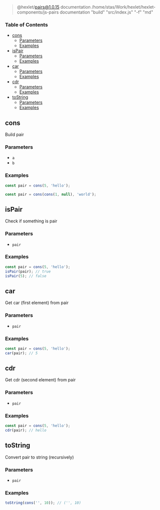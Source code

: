 
> @hexlet/pairs@1.0.15 documentation /home/stas/Work/hexlet/hexlet-components/js-pairs
> documentation "build" "src/index.js" "-f" "md"

<!-- Generated by documentation.js. Update this documentation by updating the source code. -->

### Table of Contents

-   [cons][1]
    -   [Parameters][2]
    -   [Examples][3]
-   [isPair][4]
    -   [Parameters][5]
    -   [Examples][6]
-   [car][7]
    -   [Parameters][8]
    -   [Examples][9]
-   [cdr][10]
    -   [Parameters][11]
    -   [Examples][12]
-   [toString][13]
    -   [Parameters][14]
    -   [Examples][15]

## cons

Build pair

### Parameters

-   `a`  
-   `b`  

### Examples

```javascript
const pair = cons(5, 'hello');
```

```javascript
const pair = cons(cons(1, null), 'world');
```

## isPair

Check if something is pair

### Parameters

-   `pair`  

### Examples

```javascript
const pair = cons(5, 'hello');
isPair(pair); // true
isPair(5); // false
```

## car

Get car (first element) from pair

### Parameters

-   `pair`  

### Examples

```javascript
const pair = cons(5, 'hello');
car(pair); // 5
```

## cdr

Get cdr (second element) from pair

### Parameters

-   `pair`  

### Examples

```javascript
const pair = cons(5, 'hello');
cdr(pair); // hello
```

## toString

Convert pair to string (recursively)

### Parameters

-   `pair`  

### Examples

```javascript
toString(cons('', 10)); // ('', 10)
```

[1]: #cons

[2]: #parameters

[3]: #examples

[4]: #ispair

[5]: #parameters-1

[6]: #examples-1

[7]: #car

[8]: #parameters-2

[9]: #examples-2

[10]: #cdr

[11]: #parameters-3

[12]: #examples-3

[13]: #tostring

[14]: #parameters-4

[15]: #examples-4
